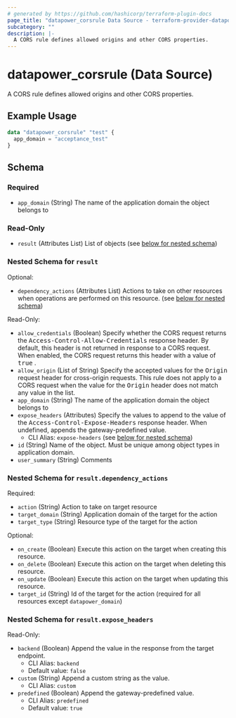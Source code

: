 ```yaml
---
# generated by https://github.com/hashicorp/terraform-plugin-docs
page_title: "datapower_corsrule Data Source - terraform-provider-datapower"
subcategory: ""
description: |-
  A CORS rule defines allowed origins and other CORS properties.
---
```


# datapower_corsrule (Data Source)

A CORS rule defines allowed origins and other CORS properties.

## Example Usage

```terraform
data "datapower_corsrule" "test" {
  app_domain = "acceptance_test"
}
```

<!-- schema generated by tfplugindocs -->
## Schema

### Required

- `app_domain` (String) The name of the application domain the object belongs to

### Read-Only

- `result` (Attributes List) List of objects (see [below for nested schema](#nestedatt--result))

<a id="nestedatt--result"></a>
### Nested Schema for `result`

Optional:

- `dependency_actions` (Attributes List) Actions to take on other resources when operations are performed on this resource. (see [below for nested schema](#nestedatt--result--dependency_actions))

Read-Only:

- `allow_credentials` (Boolean) Specify whether the CORS request returns the <tt>Access-Control-Allow-Credentials</tt> response header. By default, this header is not returned in response to a CORS request. When enabled, the CORS request returns this header with a value of <tt>true</tt> .
- `allow_origin` (List of String) Specify the accepted values for the <tt>Origin</tt> request header for cross-origin requests. This rule does not apply to a CORS request when the value for the <tt>Origin</tt> header does not match any value in the list.
- `app_domain` (String) The name of the application domain the object belongs to
- `expose_headers` (Attributes) Specify the values to append to the value of the <tt>Access-Control-Expose-Headers</tt> response header. When undefined, appends the gateway-predefined value.
  - CLI Alias: `expose-headers` (see [below for nested schema](#nestedatt--result--expose_headers))
- `id` (String) Name of the object. Must be unique among object types in application domain.
- `user_summary` (String) Comments

<a id="nestedatt--result--dependency_actions"></a>
### Nested Schema for `result.dependency_actions`

Required:

- `action` (String) Action to take on target resource
- `target_domain` (String) Application domain of the target for the action
- `target_type` (String) Resource type of the target for the action

Optional:

- `on_create` (Boolean) Execute this action on the target when creating this resource.
- `on_delete` (Boolean) Execute this action on the target when deleting this resource.
- `on_update` (Boolean) Execute this action on the target when updating this resource.
- `target_id` (String) Id of the target for the action (required for all resources except `datapower_domain`)


<a id="nestedatt--result--expose_headers"></a>
### Nested Schema for `result.expose_headers`

Read-Only:

- `backend` (Boolean) Append the value in the response from the target endpoint.
  - CLI Alias: `backend`
  - Default value: `false`
- `custom` (String) Append a custom string as the value.
  - CLI Alias: `custom`
- `predefined` (Boolean) Append the gateway-predefined value.
  - CLI Alias: `predefined`
  - Default value: `true`
